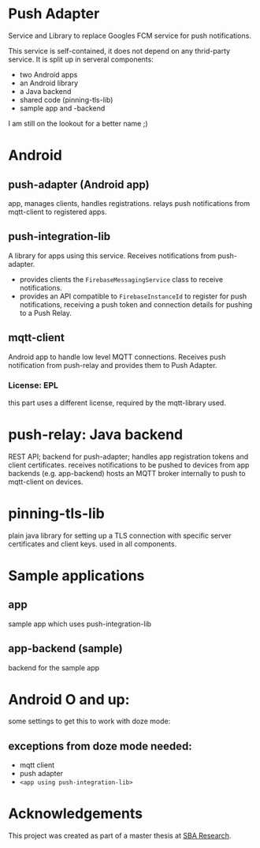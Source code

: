 # Push Adapter
Service and Library to replace Googles FCM service for push notifications.

This service is self-contained, it does not depend on any thrid-party service.
It is split up in serveral components:
- two Android apps
- an Android library
- a Java backend
- shared code (pinning-tls-lib)
- sample app and -backend

I am still on the lookout for a better name ;)

# Android

## push-adapter (Android app)
app, manages clients, handles registrations.
relays push notifications from mqtt-client to registered apps.

## push-integration-lib
A library for apps using this service.
Receives notifications from push-adapter.
- provides clients the `FirebaseMessagingService` class to receive notifications.
- provides an API compatible to `FirebaseInstanceId` to register for push notifications, receiving a push token and connection details for pushing to a Push Relay.

## mqtt-client
Android app to handle low level MQTT connections.
Receives push notification from push-relay and provides them to Push Adapter.

### License: EPL
this part uses a different license, required by the mqtt-library used.

# push-relay: Java backend
REST API; backend for push-adapter;
handles app registration tokens and client certificates.
receives notifications to be pushed to devices from app backends (e.g. app-backend)
hosts an MQTT broker internally to push to mqtt-client on devices.

# pinning-tls-lib
plain java library for setting up a TLS connection with specific server certificates and client keys.
used in all components.

# Sample applications

## app
sample app which uses push-integration-lib

## app-backend (sample)
backend for the sample app

# Android O and up:

some settings to get this to work with doze mode:

## exceptions from doze mode needed:
- mqtt client
- push adapter
- `<app using push-integration-lib>`

# Acknowledgements
This project was created as part of a master thesis at [SBA Research](https://www.sba-research.org/).

